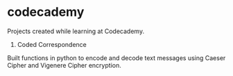 # codecademy
Projects created while learning at Codecademy.

1. Coded Correspondence

Built functions in python to encode and decode text messages using Caeser Cipher and Vigenere Cipher encryption.

